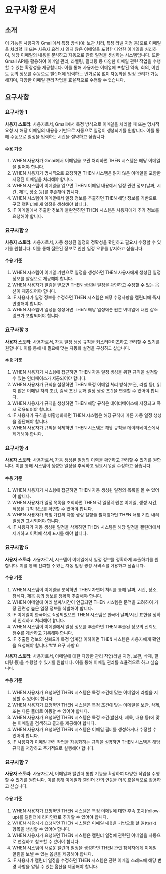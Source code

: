 # 요구사항 문서

## 소개

이 기능은 사용자가 Gmail에서 특정 방식(예: 보관 처리, 특정 라벨 지정 등)으로 이메일을 처리할 때 또는 사용자 요청 시 읽지 않은 이메일을 포함한 다양한 이메일을 처리하여, 해당 이메일의 내용을 분석하고 자동으로 관련 일정을 생성하는 시스템입니다. 또한 Gmail API를 활용하여 이메일 관리, 라벨링, 필터링 등 다양한 이메일 관련 작업을 수행할 수 있는 확장성을 제공합니다. 이를 통해 사용자는 이메일에 포함된 약속, 회의, 이벤트 등의 정보를 수동으로 캘린더에 입력하는 번거로움 없이 자동화된 일정 관리가 가능해지며, 다양한 이메일 관리 작업을 효율적으로 수행할 수 있습니다.

## 요구사항

### 요구사항 1

**사용자 스토리:** 사용자로서, Gmail에서 특정 방식으로 이메일을 처리할 때 또는 명시적 요청 시 해당 이메일의 내용을 기반으로 자동으로 일정이 생성되기를 원합니다. 이를 통해 수동으로 일정을 입력하는 시간을 절약하고 싶습니다.

#### 수용 기준
1. WHEN 사용자가 Gmail에서 이메일을 보관 처리하면 THEN 시스템은 해당 이메일을 읽어야 합니다.
2. WHEN 사용자가 명시적으로 요청하면 THEN 시스템은 읽지 않은 이메일을 포함한 지정된 이메일을 처리해야 합니다.
3. WHEN 시스템이 이메일을 읽으면 THEN 이메일 내용에서 일정 관련 정보(날짜, 시간, 제목, 장소 등)를 추출해야 합니다.
4. WHEN 시스템이 이메일에서 일정 정보를 추출하면 THEN 해당 정보를 기반으로 구글 캘린더에 새 일정을 생성해야 합니다.
5. IF 이메일에서 추출한 정보가 불완전하면 THEN 시스템은 사용자에게 추가 정보를 요청해야 합니다.

### 요구사항 2

**사용자 스토리:** 사용자로서, 자동 생성된 일정의 정확성을 확인하고 필요시 수정할 수 있기를 원합니다. 이를 통해 잘못된 정보로 인한 일정 오류를 방지하고 싶습니다.

#### 수용 기준
1. WHEN 시스템이 이메일 기반으로 일정을 생성하면 THEN 사용자에게 생성된 일정 정보를 알림으로 제공해야 합니다.
2. WHEN 사용자가 알림을 받으면 THEN 생성된 일정을 확인하고 수정할 수 있는 옵션이 제공되어야 합니다.
3. IF 사용자가 일정 정보를 수정하면 THEN 시스템은 해당 수정사항을 캘린더에 즉시 반영해야 합니다.
4. WHEN 시스템이 일정을 생성하면 THEN 해당 일정에는 원본 이메일에 대한 참조 링크가 포함되어야 합니다.

### 요구사항 3

**사용자 스토리:** 사용자로서, 자동 일정 생성 규칙을 커스터마이즈하고 관리할 수 있기를 원합니다. 이를 통해 내 필요에 맞는 자동화 설정을 구성하고 싶습니다.

#### 수용 기준
1. WHEN 사용자가 시스템에 접근하면 THEN 자동 일정 생성을 위한 규칙을 설정할 수 있는 인터페이스가 제공되어야 합니다.
2. WHEN 사용자가 규칙을 설정하면 THEN 특정 이메일 처리 방식(보관, 라벨 등), 읽지 않은 이메일 처리 조건, 검색 조건 등과 일정 생성 조건을 연결할 수 있어야 합니다.
3. WHEN 사용자가 규칙을 생성하면 THEN 해당 규칙은 데이터베이스에 저장되고 즉시 적용되어야 합니다.
4. IF 사용자가 규칙을 비활성화하면 THEN 시스템은 해당 규칙에 따른 자동 일정 생성을 중단해야 합니다.
5. WHEN 사용자가 규칙을 삭제하면 THEN 시스템은 해당 규칙을 데이터베이스에서 제거해야 합니다.

### 요구사항 4

**사용자 스토리:** 사용자로서, 자동 생성된 일정의 이력을 확인하고 관리할 수 있기를 원합니다. 이를 통해 시스템이 생성한 일정을 추적하고 필요시 일괄 수정하고 싶습니다.

#### 수용 기준
1. WHEN 사용자가 시스템에 접근하면 THEN 자동 생성된 일정의 목록을 볼 수 있어야 합니다.
2. WHEN 사용자가 일정 목록을 조회하면 THEN 각 일정의 원본 이메일, 생성 시간, 적용된 규칙 정보를 확인할 수 있어야 합니다.
3. WHEN 사용자가 특정 기간의 자동 생성 일정을 필터링하면 THEN 해당 기간 내의 일정만 표시되어야 합니다.
4. IF 사용자가 자동 생성된 일정을 삭제하면 THEN 시스템은 해당 일정을 캘린더에서 제거하고 이력에 삭제 표시를 해야 합니다.

### 요구사항 5

**사용자 스토리:** 사용자로서, 시스템이 이메일에서 일정 정보를 정확하게 추출하기를 원합니다. 이를 통해 신뢰할 수 있는 자동 일정 생성 서비스를 이용하고 싶습니다.

#### 수용 기준
1. WHEN 시스템이 이메일을 분석하면 THEN 자연어 처리를 통해 날짜, 시간, 장소, 참석자, 제목 등의 정보를 정확히 추출해야 합니다.
2. WHEN 이메일에 여러 날짜/시간이 언급되면 THEN 시스템은 문맥을 고려하여 가장 관련성 높은 일정 정보를 식별해야 합니다.
3. IF 이메일이 한국어로 작성되었으면 THEN 시스템은 한국어 날짜/시간 표현을 정확히 인식하고 처리해야 합니다.
4. WHEN 시스템이 이메일에서 일정 정보를 추출하면 THEN 추출된 정보의 신뢰도 점수를 계산하고 기록해야 합니다.
5. IF 추출된 정보의 신뢰도가 특정 임계값 이하이면 THEN 시스템은 사용자에게 확인을 요청해야 합니다.### 요구
사항 6

**사용자 스토리:** 사용자로서, 이메일에 대한 다양한 관리 작업(라벨 지정, 보관, 삭제, 필터링 등)을 수행할 수 있기를 원합니다. 이를 통해 이메일 관리를 효율적으로 하고 싶습니다.

#### 수용 기준
1. WHEN 사용자가 요청하면 THEN 시스템은 특정 조건에 맞는 이메일에 라벨을 지정할 수 있어야 합니다.
2. WHEN 사용자가 요청하면 THEN 시스템은 특정 조건에 맞는 이메일을 보관, 삭제, 또는 다른 폴더로 이동할 수 있어야 합니다.
3. WHEN 사용자가 요청하면 THEN 시스템은 특정 조건(발신자, 제목, 내용 등)에 맞는 이메일을 검색하고 결과를 제공해야 합니다.
4. WHEN 사용자가 요청하면 THEN 시스템은 이메일 필터를 생성하거나 수정할 수 있어야 합니다.
5. IF 사용자가 이메일 관리 작업을 자동화하는 규칙을 설정하면 THEN 시스템은 해당 규칙을 저장하고 주기적으로 실행해야 합니다.

### 요구사항 7

**사용자 스토리:** 사용자로서, 이메일과 캘린더 통합 기능을 확장하여 다양한 작업을 수행할 수 있기를 원합니다. 이를 통해 이메일과 캘린더 간의 연동을 더욱 효율적으로 활용하고 싶습니다.

#### 수용 기준
1. WHEN 사용자가 요청하면 THEN 시스템은 특정 이메일에 대한 후속 조치(follow-up)를 캘린더에 리마인더로 추가할 수 있어야 합니다.
2. WHEN 사용자가 요청하면 THEN 시스템은 이메일 내용을 기반으로 할 일(task) 항목을 생성할 수 있어야 합니다.
3. WHEN 사용자가 요청하면 THEN 시스템은 캘린더 일정에 관련된 이메일을 자동으로 연결하고 참조할 수 있어야 합니다.
4. WHEN 시스템이 새로운 캘린더 일정을 생성하면 THEN 관련 참석자에게 이메일 알림을 보낼 수 있는 옵션을 제공해야 합니다.
5. IF 사용자가 캘린더 일정을 수정하면 THEN 시스템은 관련 이메일 스레드에 해당 변경 사항을 알릴 수 있는 옵션을 제공해야 합니다.